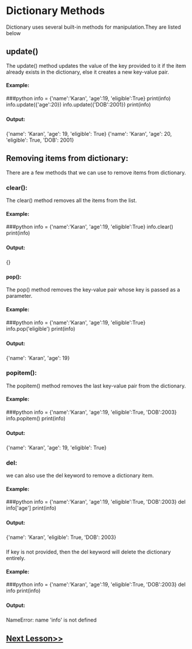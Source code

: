 # Dictionary Methods
Dictionary uses several built-in methods for manipulation.They are listed below
## update() 
The update() method updates the value of the key provided to it if the item already exists in the dictionary, else it creates a new key-value pair.

#### Example:
###python
info = {'name':'Karan', 'age':19, 'eligible':True}
print(info)
info.update({'age':20})
info.update({'DOB':2001})
print(info)
###
#### Output:
###
{'name': 'Karan', 'age': 19, 'eligible': True}
{'name': 'Karan', 'age': 20, 'eligible': True, 'DOB': 2001}
 ###

 

## Removing items from dictionary:
There are a few methods that we can use to remove items from dictionary.

 

### clear():
The clear() method removes all the items from the list. 
#### Example:
###python
info = {'name':'Karan', 'age':19, 'eligible':True}
info.clear()
print(info)
###
#### Output:
###
{}
 ###

#### pop():
The pop() method removes the key-value pair whose key is passed as a parameter.
#### Example:
###python
info = {'name':'Karan', 'age':19, 'eligible':True}
info.pop('eligible')
print(info)
###
#### Output:
###
{'name': 'Karan', 'age': 19}
 ###

### popitem(): 
The popitem() method removes the last key-value pair from the dictionary.
#### Example:
###python
info = {'name':'Karan', 'age':19, 'eligible':True, 'DOB':2003}
info.popitem()
print(info)
###
#### Output:
###
{'name': 'Karan', 'age': 19, 'eligible': True}
 ###

### del:
we can also use the del keyword to remove a dictionary item. 

#### Example:
###python
info = {'name':'Karan', 'age':19, 'eligible':True, 'DOB':2003}
del info['age']
print(info)
###
#### Output:
###
{'name': 'Karan', 'eligible': True, 'DOB': 2003}
 ###

If key is not provided, then the del keyword will delete the dictionary entirely.

#### Example:
###python
info = {'name':'Karan', 'age':19, 'eligible':True, 'DOB':2003}
del info
print(info)
###
#### Output:
###
NameError: name 'info' is not defined
###
## [Next Lesson>>](https://replit.com/@codewithharry/35-Day-35-For-loop-with-else)